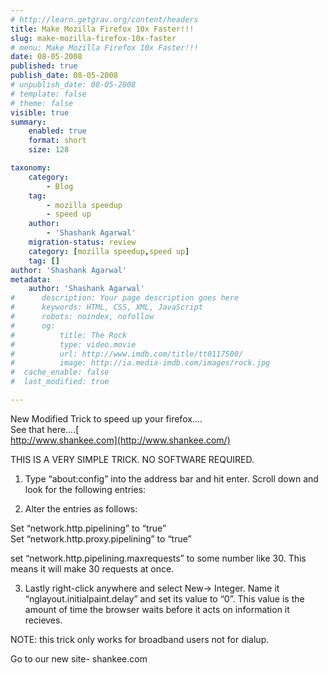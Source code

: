 ```yaml
---
# http://learn.getgrav.org/content/headers
title: Make Mozilla Firefox 10x Faster!!!
slug: make-mozilla-firefox-10x-faster
# menu: Make Mozilla Firefox 10x Faster!!!
date: 08-05-2008
published: true
publish_date: 08-05-2008
# unpublish_date: 08-05-2008
# template: false
# theme: false
visible: true
summary:
    enabled: true
    format: short
    size: 128

taxonomy:
    category:
        - Blog
    tag:
        - mozilla speedup
        - speed up
    author:
        - 'Shashank Agarwal'
    migration-status: review
    category: [mozilla speedup,speed up]
    tag: []
author: 'Shashank Agarwal'
metadata:
    author: 'Shashank Agarwal'
#      description: Your page description goes here
#      keywords: HTML, CSS, XML, JavaScript
#      robots: noindex, nofollow
#      og:
#          title: The Rock
#          type: video.movie
#          url: http://www.imdb.com/title/tt0117500/
#          image: http://ia.media-imdb.com/images/rock.jpg
#  cache_enable: false
#  last_modified: true

---
```


New Modified Trick to speed up your firefox….  
See that here….[  
http://www.shankee.com](http://www.shankee.com/)

THIS IS A VERY SIMPLE TRICK. NO SOFTWARE REQUIRED.

1. Type “about:config” into the address bar and hit enter. Scroll down and look for the following entries:

2. Alter the entries as follows:

Set “network.http.pipelining” to “true”  
Set “network.http.proxy.pipelining” to “true”

set “network.http.pipelining.maxrequests” to some number like 30. This means it will make 30 requests at once.

3. Lastly right-click anywhere and select New-> Integer. Name it “nglayout.initialpaint.delay” and set its value to “0”. This value is the amount of time the browser waits before it acts on information it recieves.

NOTE: this trick only works for broadband users not for dialup.

Go to our new site- shankee.com
